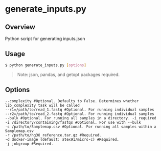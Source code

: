# generate_inputs.py
## Overview
Python script for generating inputs.json
## Usage
  ```bash
  $ python generate_inputs.py [options]
  ```
  > Note: json, pandas, and getopt packages required.

## Options
```
--complexity #Optional. Defaults to False. Determines whether lib_complexity task will be called
--r1=/path/to/read_1.fastq #Optional. For running individual samples
--r2=/path/to/read_2.fastq #Optional. For running individual samples
--bulk #Optional. For running all samples in a directory. -i required
-i /directory/containing/fastqs #Optional. For use with --bulk
-s /path/to/Samplemap.csv #Optional. For running all samples within a Samplemap.csv
-r /path/to/hg38_reference.tar.gz #Required.
-d docker-image (default: atex91/micro-c) #Required.
-j jobgroup #Required.
```
